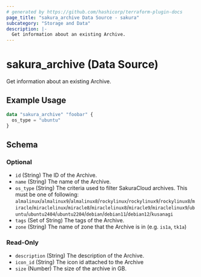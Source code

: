 ```yaml
---
# generated by https://github.com/hashicorp/terraform-plugin-docs
page_title: "sakura_archive Data Source - sakura"
subcategory: "Storage and Data"
description: |-
  Get information about an existing Archive.
---
```


# sakura_archive (Data Source)

Get information about an existing Archive.

## Example Usage

```terraform
data "sakura_archive" "foobar" {
  os_type = "ubuntu"
}
```

<!-- schema generated by tfplugindocs -->
## Schema

### Optional

- `id` (String) The ID of the Archive.
- `name` (String) The name of the Archive.
- `os_type` (String) The criteria used to filter SakuraCloud archives. This must be one of following: 
`almalinux`/`almalinux9`/`almalinux8`/`rockylinux`/`rockylinux9`/`rockylinux8`/`miracle`/`miraclelinux`/`miracle8`/`miraclelinux8`/`miracle9`/`miraclelinux9`/`ubuntu`/`ubuntu2404`/`ubuntu2204`/`debian`/`debian11`/`debian12`/`kusanagi`
- `tags` (Set of String) The tags of the Archive.
- `zone` (String) The name of zone that the Archive is in (e.g. `is1a`, `tk1a`)

### Read-Only

- `description` (String) The description of the Archive.
- `icon_id` (String) The icon id attached to the Archive
- `size` (Number) The size of the archive in GB.
